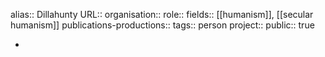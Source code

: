 alias:: Dillahunty
URL::
organisation::
role::
fields:: [[humanism]], [[secular humanism]] 
publications-productions:: 
tags:: person
project::
public:: true

-
